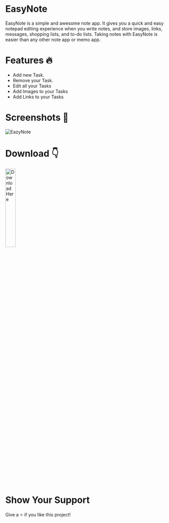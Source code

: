 # EasyNote
EasyNote is a simple and awesome note app.
It gives you a quick and easy notepad editing experience when you write notes, and store images, links, messages, shopping lists, and to-do lists.
Taking notes with EasyNote is easier than any other note app or memo app.

# Features 🔥
* Add new Task.
* Remove your Task.
* Edit all your Tasks
* Add Images to your Tasks
* Add Links to your Tasks

# Screenshots 📸
![EazyNote](https://media.licdn.com/dms/image/C5622AQHcWyKWkFuypA/feedshare-shrink_2048_1536/0/1614076317125?e=1710374400&v=beta&t=4F14pBsm5QHwq-E88MA12yVibxglovvP9tVpPW9uhKA)

# Download 👇
<a href="https://drive.google.com/file/u/2/d/1A3qtaNuyHQjJf6rygn93qkznGSFTCnnk/view?usp=sharing"><img src="https://camo.githubusercontent.com/bf5c3d9991f2bc80b5500c332c9b00244661511938bb78626a30f06664d495fb/68747470733a2f2f706c61792e676f6f676c652e636f6d2f696e746c2f656e5f75732f6261646765732f7374617469632f696d616765732f6261646765732f656e5f62616467655f7765625f67656e657269632e706e67" height="25%" width="25%" alt="Download Here"></a>

# Show Your Support
Give a ⭐️ if you like this project!
